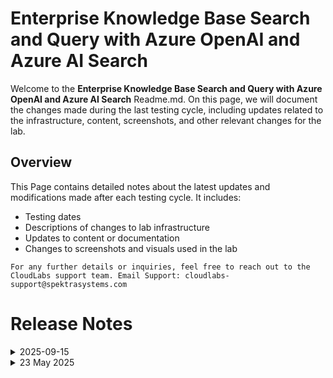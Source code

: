 # Enterprise Knowledge Base Search and Query with Azure OpenAI and Azure AI Search

Welcome to the **Enterprise Knowledge Base Search and Query with Azure OpenAI and Azure AI Search** Readme.md. On this page, we will document the changes made during the last testing cycle, including updates related to the infrastructure, content, screenshots, and other relevant changes for the lab.

## Overview

This Page contains detailed notes about the latest updates and modifications made after each testing cycle. It includes:

- Testing dates
- Descriptions of changes to lab infrastructure
- Updates to content or documentation
- Changes to screenshots and visuals used in the lab

`For any further details or inquiries, feel free to reach out to the CloudLabs support team. Email Support: cloudlabs-support@spektrasystems.com`

# Release Notes

<details>
  <summary>2025-09-15</summary>

## Release Date: 2025-09-15

### Summary of Changes

Minor updates, including clearer UI screenshots and refined instructions for improved clarity and accuracy.   

### Infrastructure Changes

N/A

### Content Changes

N/A

### Screenshot Updates

- **Minor updates**: 

    - **Updated UI Screenshots**: Replaced screenshots to match the latest user interface.
    
### Testing Notes

- **Testing Date**: 2025-09-15

### Testing Scope 

- Performed end to end lab testing, and all validations were successful. Updated the lab guide for better clarity.

---
</details>

<details>
  <summary>23 May 2025</summary>

## Infrastructure Changes

NA

## Content Changes

- **Change**:

    1. Updated the lab guide according to the UI changes in the Azure AI foundry portal, with the Rebranding of Azure OpenAI Studio to AI foundry
    2. Updated the template that is being within the lab with new deployment names of the GPT models.
  
## Screenshot Updates

- **Change**: 

    1. Screenshots have been updated as per new UI changes and updated instructions
    2. Getting started page has been updated as per the new UI changes in the CloudLabs

## Testing Notes

- **Testing Date**: 2025-05-22

---
</details>
